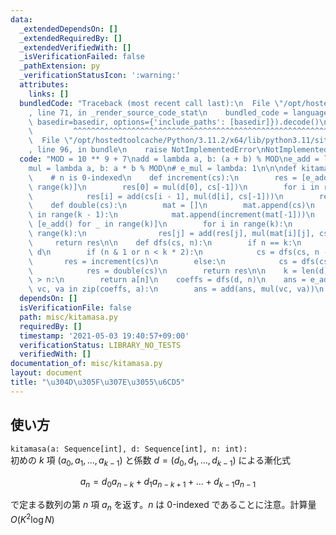 ```yaml
---
data:
  _extendedDependsOn: []
  _extendedRequiredBy: []
  _extendedVerifiedWith: []
  _isVerificationFailed: false
  _pathExtension: py
  _verificationStatusIcon: ':warning:'
  attributes:
    links: []
  bundledCode: "Traceback (most recent call last):\n  File \"/opt/hostedtoolcache/Python/3.11.2/x64/lib/python3.11/site-packages/onlinejudge_verify/documentation/build.py\"\
    , line 71, in _render_source_code_stat\n    bundled_code = language.bundle(stat.path,\
    \ basedir=basedir, options={'include_paths': [basedir]}).decode()\n          \
    \         ^^^^^^^^^^^^^^^^^^^^^^^^^^^^^^^^^^^^^^^^^^^^^^^^^^^^^^^^^^^^^^^^^^^^^^^^^^^^^^^^^\n\
    \  File \"/opt/hostedtoolcache/Python/3.11.2/x64/lib/python3.11/site-packages/onlinejudge_verify/languages/python.py\"\
    , line 96, in bundle\n    raise NotImplementedError\nNotImplementedError\n"
  code: "MOD = 10 ** 9 + 7\nadd = lambda a, b: (a + b) % MOD\ne_add = lambda: 0\n\
    mul = lambda a, b: a * b % MOD\n# e_mul = lambda: 1\n\n\ndef kitamasa(a, d, n):\n\
    \    # n is 0-indexed\n    def increment(cs):\n        res = [e_add() for _ in\
    \ range(k)]\n        res[0] = mul(d[0], cs[-1])\n        for i in range(1, k):\n\
    \            res[i] = add(cs[i - 1], mul(d[i], cs[-1]))\n        return res\n\n\
    \    def double(cs):\n        mat = []\n        mat.append(cs)\n        for i\
    \ in range(k - 1):\n            mat.append(increment(mat[-1]))\n        res =\
    \ [e_add() for _ in range(k)]\n        for i in range(k):\n            for j in\
    \ range(k):\n                res[j] = add(res[j], mul(mat[i][j], cs[i]))\n   \
    \     return res\n\n    def dfs(cs, n):\n        if n == k:\n            return\
    \ d\n        if (n & 1 or n < k * 2):\n            cs = dfs(cs, n - 1)\n     \
    \       res = increment(cs)\n        else:\n            cs = dfs(cs, n // 2)\n\
    \            res = double(cs)\n        return res\n\n    k = len(d)\n    if k\
    \ > n:\n        return a[n]\n    coeffs = dfs(d, n)\n    ans = e_add()\n    for\
    \ vc, va in zip(coeffs, a):\n        ans = add(ans, mul(vc, va))\n    return ans\n"
  dependsOn: []
  isVerificationFile: false
  path: misc/kitamasa.py
  requiredBy: []
  timestamp: '2021-05-03 19:40:57+09:00'
  verificationStatus: LIBRARY_NO_TESTS
  verifiedWith: []
documentation_of: misc/kitamasa.py
layout: document
title: "\u304D\u305F\u307E\u3055\u6CD5"
---
```


## 使い方
`kitamasa(a: Sequence[int], d: Sequence[int], n: int):`  
初めの $k$ 項 $(a_0, a_1, \dots, a_{k-1})$ と係数 $d = (d_0, d_1, \dots, d_{k-1})$ による漸化式

$$a_{n} = d_0 a_{n-k} + d_1 a_{n-k + 1} + \dots + d_{k-1} a_{n-1}$$

で定まる数列の第 $n$ 項 $a_n$ を返す。$n$ は 0-indexed であることに注意。計算量 $O(K^2 \log N)$
